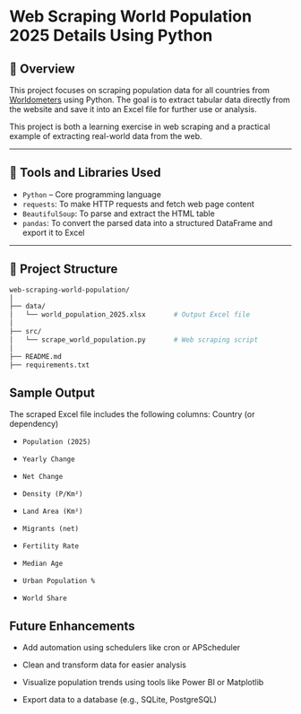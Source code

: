 # Web Scraping World Population 2025 Details Using Python

## 📌 Overview
This project focuses on scraping population data for all countries from [Worldometers](https://www.worldometers.info/world-population/population-by-country/) using Python. The goal is to extract tabular data directly from the website and save it into an Excel file for further use or analysis.

This project is both a learning exercise in web scraping and a practical example of extracting real-world data from the web.

---

## 🧰 Tools and Libraries Used

- `Python` – Core programming language
- `requests`: To make HTTP requests and fetch web page content
- `BeautifulSoup`: To parse and extract the HTML table
- `pandas`: To convert the parsed data into a structured DataFrame and export it to Excel

---

## 📂 Project Structure

```bash
web-scraping-world-population/
│
├── data/
│   └── world_population_2025.xlsx       # Output Excel file
│
├── src/
│   └── scrape_world_population.py       # Web scraping script
│
├── README.md
├── requirements.txt
```

## Sample Output
The scraped Excel file includes the following columns:
Country (or dependency)

- `Population (2025)`

- `Yearly Change`

- `Net Change`

- `Density (P/Km²)`

- `Land Area (Km²)`

- `Migrants (net)`

- `Fertility Rate`

- `Median Age`

- `Urban Population %`

- `World Share`

## Future Enhancements
- Add automation using schedulers like cron or APScheduler

- Clean and transform data for easier analysis

- Visualize population trends using tools like Power BI or Matplotlib

- Export data to a database (e.g., SQLite, PostgreSQL)

